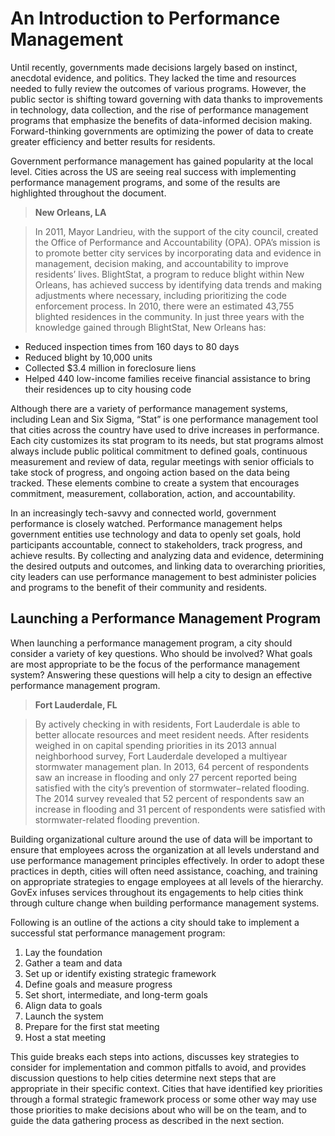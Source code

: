 # An Introduction to Performance Management

Until recently, governments made decisions largely based on instinct, anecdotal evidence, and politics. They lacked the time and resources needed to fully review the outcomes of various programs. However, the public sector is shifting toward governing with data thanks to improvements in technology, data collection, and the rise of performance management programs that emphasize the benefits of data-informed decision making. Forward-thinking governments are optimizing the power of data to create greater efficiency and better results for residents.

Government performance management has gained popularity at the local level. Cities across the US are seeing real success with implementing performance management programs, and some of the results are highlighted throughout the document.

> **New Orleans, LA**

> In 2011, Mayor Landrieu, with the support of the city council, created the Office of Performance and Accountability (OPA). OPA’s mission is to promote better city services by incorporating data and evidence in management, decision making, and accountability to improve residents’ lives.
BlightStat, a program to reduce blight within New Orleans, has achieved success by identifying data trends and making adjustments where necessary, including prioritizing the code enforcement process. In 2010, there were an estimated 43,755 blighted residences in the community. In just three years with the knowledge gained through BlightStat, New Orleans has:
* Reduced inspection times from 160 days to 80 days
* Reduced blight by 10,000 units
* Collected $3.4 million in foreclosure liens
* Helped 440 low-income families receive financial assistance to bring their residences up to city housing code

Although there are a variety of performance management systems, including Lean and Six Sigma, “Stat” is one performance management tool that cities across the country have used to drive increases in performance. Each city customizes its stat program to its needs, but stat programs almost always include public political commitment to defined goals, continuous measurement and review of data, regular meetings with senior officials to take stock of progress, and ongoing action based on the data being tracked. These elements combine to create a system that encourages commitment, measurement, collaboration, action, and accountability.

In an increasingly tech-savvy and connected world, government performance is closely watched. Performance management helps government entities use technology and data to openly set goals, hold participants accountable, connect to stakeholders, track progress, and achieve results. By collecting and analyzing data and evidence, determining the desired outputs and outcomes, and linking data to overarching priorities, city leaders can use performance management to best administer policies and programs to the benefit of their community and residents.

## Launching a Performance Management Program

When launching a performance management program, a city should consider a variety of key questions. Who should be involved? What goals are most appropriate to be the focus of the performance management system? Answering these questions will help a city to design an effective performance management program.

> **Fort Lauderdale, FL**

> By actively checking in with residents, Fort Lauderdale is able to better allocate resources and meet resident needs.
After residents weighed in on capital spending priorities in its 2013 annual neighborhood survey, Fort  Lauderdale developed a multiyear stormwater management plan. In 2013, 64 percent of respondents saw an increase in flooding and only 27 percent reported being satisfied  with the city’s prevention of  stormwater−related flooding. The 2014 survey revealed that  52 percent of respondents saw an increase in flooding and 31 percent of respondents were satisfied with stormwater-related  flooding prevention.

Building organizational culture around the use of data will be important to ensure that employees across the organization at all levels understand and use performance management principles effectively. In order to adopt these practices in depth, cities will often need assistance, coaching, and training on appropriate strategies to engage employees at all levels of the hierarchy. GovEx infuses services throughout its engagements to help cities think through culture change when building performance management systems.

Following is an outline of the actions a city should take to implement a successful stat performance management program:

1. Lay the foundation
 1. Gather a team and data
 1. Set up or identify existing strategic framework
1. Define goals and measure progress
 1. Set short, intermediate, and long-term goals
 1. Align data to goals
1. Launch the system
 1. Prepare for the first stat meeting
 1. Host a stat meeting

This guide breaks each steps into actions, discusses key strategies to consider for implementation and common pitfalls to avoid, and provides discussion questions to help cities determine next steps that are appropriate in their specific context. 
Cities that have identified key priorities through a formal strategic framework process or some other way may use those priorities to make decisions about who will be on the team, and to guide the data gathering process as described in the next section. 

